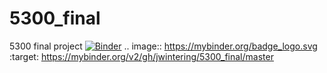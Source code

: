 # 5300_final
5300 final project
[![Binder](https://mybinder.org/badge_logo.svg)](https://mybinder.org/v2/gh/jwintering/5300_final/master)
.. image:: https://mybinder.org/badge_logo.svg
 :target: https://mybinder.org/v2/gh/jwintering/5300_final/master
